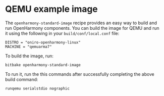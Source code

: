 <!--
SPDX-FileCopyrightText: Huawei Inc.

SPDX-License-Identifier: CC-BY-4.0
-->

# QEMU example image

The `openharmony-standard-image` recipe provides an easy way to build and run
OpenHarmony components. You can build the image for QEMU and run it using the
following in your `build/conf/local.conf` file:

    DISTRO = "oniro-openharmony-linux"
    MACHINE = "qemuarma7"

To build the image, run:

    bitbake openharmony-standard-image

To run it, run the this commands after successfully completing the above build command:

    runqemu serialstdio nographic
